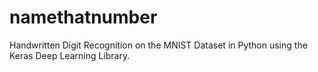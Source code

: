 # namethatnumber
Handwritten Digit Recognition on the MNIST Dataset in Python using the Keras Deep Learning Library.
